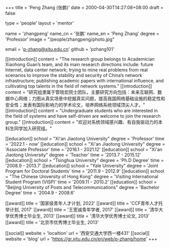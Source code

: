 +++
title = 'Peng Zhang (张鹏)'
date = 2000-04-30T14:27:08+08:00
draft = false

type = 'people'
layout = 'mentor'

name = 'zhangpeng'
name_cn = '张鹏'
name_en = 'Peng Zhang'
degree = 'Professor'
image = "/people/zhangpeng/photo.jpg"

email = 'p-zhang@xjtu.edu.cn'
github = 'pzhang101'

[[introduction]]
    content = "The research group belongs to Academician Xiaohong Guan’s team, and its main research directions include: future Internet, data center network; trying to mine real problems from real scenarios to improve the stability and security of China’s network infrastructure; publishing academic papers with international influence, and cultivating top talents in the field of network systems."
[[introduction]]
    content = "研究组隶属于管晓宏院士团队，主要研究方向包括：未来互联网、数据中心网络；力图从真实场景中挖掘真实问题，提高我国网络基础设施的稳定性和安全性；发表有国际影响力的学术论文，培养网络系统领域顶尖人才。"
[[introduction]]
    content = "Undergraduate students who are interested in the field of systems and have self-driven are welcome to join the research group."
[[introduction]]
    content = "欢迎对系统领域感兴趣、有自我驱动力的本科生同学加入研究组。"

[[education]]
    school = "Xi'an Jiaotong University"
    degree = 'Professor'
    time = '2022.1 - now'
[[education]]
    school = "Xi'an Jiaotong University"
    degree = 'Associate Professor'
    time = '2016.1 - 2021.12'
[[education]]
    school = "Xi'an Jiaotong University"
    degree = 'Teacher'
    time = '2013.7 - 2015.12'
[[education]]
    school = "Tsinghua University"
    degree = 'Ph.D Degree'
    time = '2008.9 - 2013.7'
[[education]]
    school = "Yale University"
    degree = 'Joint Program for Doctoral Students'
    time = '2011.9 - 2012.9'
[[education]]
    school = "The Chinese University of Hong Kong"
    degree = 'Visiting International Student Program (VISP)'
    time = '2009.11 - 2010.2'
[[education]]
    school = "Beijing University of Posts and Telecommunications"
    degree = 'Bachelor Degree'
    time = '2004.9 - 2008.6'

[[award]]
    title = '国家级青年人才计划, 2022'
[[award]]
    title = 'CCF青年人才托举计划, 2017'
[[award]]
    title = '王宽诚青年学者, 2017'
[[award]]
    title = '清华大学优秀博士毕业生, 2013'
[[award]]
    title = '清华大学优秀博士论文, 2013'
[[award]]
    title = '北京市优秀博士毕业生, 2013'

[[social]]
    website = 'localtion'
    url = '西安交通大学西一楼431'
[[social]]
    website = 'blog'
    url = 'https://gr.xjtu.edu.cn/en/web/p-zhang/home'
+++
